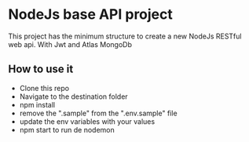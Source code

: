 # NodeJs base API project
This project has the minimum structure to create a new NodeJs RESTful web api. With Jwt and Atlas MongoDb

## How to use it
* Clone this repo
* Navigate to the destination folder
* npm install
* remove the ".sample" from the ".env.sample" file
* update the env variables with your values
* npm start to run de nodemon